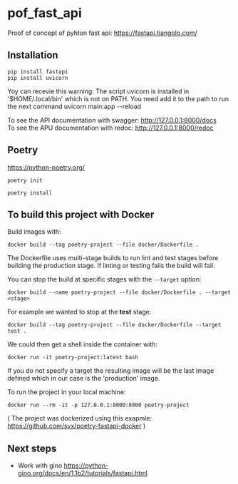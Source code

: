 # pof_fast_api

Proof of concept of pyhton fast api: <https://fastapi.tiangolo.com/>

## Installation

    pip install fastapi
    pip install uvicorn
Yoy can recevie this warning: The script uvicorn is installed in '$HOME/.local/bin' which is not on PATH. You need add it to the path to run the next command
    uvicorn main:app --reload

To see the API documentation with swagger: <http://127.0.0.1:8000/docs>  
To see the APU documentation with redoc: <http://127.0.0.1:8000/redoc>

## Poetry

<https://python-poetry.org/>

```shell
poetry init
```

```shell
poetry install
```

## To build this project with Docker

Build images with:

```shell
docker build --tag poetry-project --file docker/Dockerfile .
```

The Dockerfile uses multi-stage builds to run lint and test stages before building the production stage.
If linting or testing fails the build will fail.

You can stop the build at specific stages with the `--target` option:

```shell
docker build --name poetry-project --file docker/Dockerfile . --target <stage>
```

For example we wanted to stop at the **test** stage:

```shell
docker build --tag poetry-project --file docker/Dockerfile --target test .
```

We could then get a shell inside the container with:

```shell
docker run -it poetry-project:latest bash
```

If you do not specify a target the resulting image will be the last image defined which in our case is the 'production' image.

To run the project in your local machine:

```shell
docker run --rm -it -p 127.0.0.1:8000:8000 poetry-project
```

( The project was dockerized using this exapmle: <https://github.com/svx/poetry-fastapi-docker> )


## Next steps

* Work with gino <https://python-gino.org/docs/en/1.1b2/tutorials/fastapi.html>

